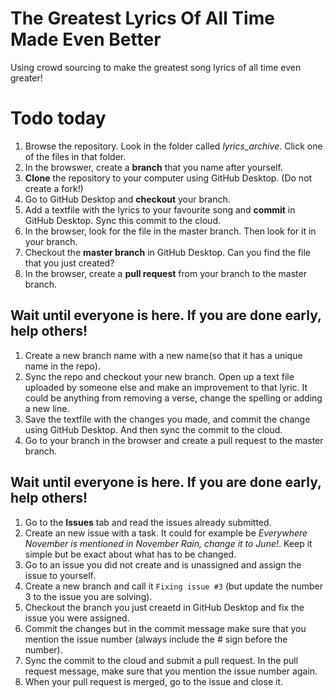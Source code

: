 # The Greatest Lyrics Of All Time Made Even Better
Using crowd sourcing to make the greatest song lyrics of all time even greater!

# Todo today
1. Browse the repository. Look in the folder called _lyrics_archive_. Click one of the files in that folder.
1. In the browswer, create a **branch** that you name after yourself.
1. **Clone** the repository to your computer using GitHub Desktop. (Do not create a fork!)
1. Go to GitHub Desktop and **checkout** your branch.
1. Add a textfile with the lyrics to your favourite song and **commit** in GitHub Desktop. Sync this commit to the cloud.
1. In the browser, look for the file in the master branch. Then look for it in your branch. 
1. Checkout the **master branch** in GitHub Desktop. Can you find the file that you just created?
1. In the browser, create a **pull request** from your branch to the master branch.

## Wait until everyone is here. If you are done early, help others!

1. Create a new branch name with a new name(so that it has a unique name in the repo).
1. Sync the repo and checkout your new branch. Open up a text file uploaded by someone else and make an improvement to that lyric. It could be anything from removing a verse, change the spelling or adding a new line.
1. Save the textfile with the changes you made, and commit the change using GitHub Desktop. And then sync the commit to the cloud.
1. Go to your branch in the browser and create a pull request to the master branch.

## Wait until everyone is here. If you are done early, help others!

1. Go to the **Issues** tab and read the issues already submitted.
1. Create an new issue with a task. It could for example be _Everywhere November is mentioned in November Rain, change it to June!_. Keep it simple but be exact about what has to be changed.
1. Go to an issue you did not create and is unassigned and assign the issue to yourself. 
1. Create a new branch and call it ```Fixing issue #3``` (but update the number 3 to the issue you are solving).
1. Checkout the branch you just creaetd in GitHub Desktop and fix the issue you were assigned.
1. Commit the changes but in the commit message make sure that you mention the issue number (always include the # sign before the number).
1. Sync the commit to the cloud and submit a pull request. In the pull request message, make sure that you mention the issue number again.
1. When your pull request is merged, go to the issue and close it.
